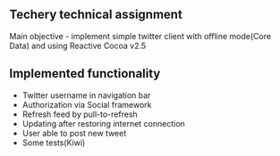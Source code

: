 ## Techery technical assignment

Main objective - implement simple twitter client with offline mode(Core Data) and using Reactive Cocoa v2.5

## Implemented functionality
* Twitter username in navigation bar
* Authorization via Social framework
* Refresh feed by pull-to-refresh
* Updating after restoring internet connection
* User able to post new tweet
* Some tests(Kiwi)

